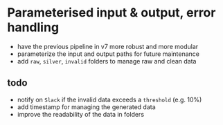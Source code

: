 # Parameterised input & output, error handling
- have the previous pipeline in v7 more robust and more modular
- parameterize the input and output paths for future maintenance
- add `raw`, `silver`, `invalid` folders to manage raw and clean data  

## todo
- notify on `Slack` if the invalid data exceeds a `threshold` (e.g. 10%)
- add timestamp for managing the generated data
- improve the readability of the data in folders